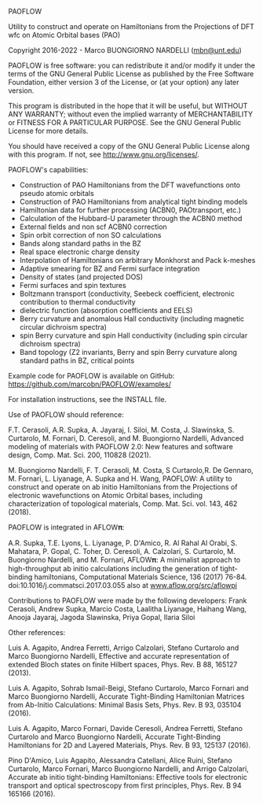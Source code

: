  PAOFLOW

 Utility to construct and operate on Hamiltonians from the Projections of DFT wfc on Atomic Orbital bases (PAO)

 Copyright 2016-2022 - Marco BUONGIORNO NARDELLI (mbn@unt.edu)

 PAOFLOW is free software: you can redistribute it and/or modify it under the terms of the GNU General Public License as published by
 the Free Software Foundation, either version 3 of the License, or (at your option) any later version.

 This program is distributed in the hope that it will be useful, but WITHOUT ANY WARRANTY; without even the implied warranty of
 MERCHANTABILITY or FITNESS FOR A PARTICULAR PURPOSE.  See the GNU General Public License for more details.

 You should have received a copy of the GNU General Public License along with this program.  If not, see <http://www.gnu.org/licenses/>.


 PAOFLOW's capabilities:

 - Construction of PAO Hamiltonians from the DFT wavefunctions onto pseudo atomic orbitals
 - Construction of PAO Hamiltonians from analytical tight binding models
 - Hamiltonian data for further processing (ACBN0, PAOtransport, etc.)
 - Calculation of the Hubbard-U parameter through the ACBN0 method
 - External fields and non scf ACBN0 correction
 - Spin orbit correction of non SO calculations
 - Bands along standard paths in the BZ
 - Real space electronic charge density
 - Interpolation of Hamiltonians on arbitrary Monkhorst and Pack k-meshes
 - Adaptive smearing for BZ and Fermi surface integration
 - Density of states (and projected DOS)
 - Fermi surfaces and spin textures
 - Boltzmann transport (conductivity, Seebeck coefficient, electronic contribution to thermal conductivity
 - dielectric function (absorption coefficients and EELS)
 - Berry curvature and anomalous Hall conductivity (including magnetic circular dichroism spectra)
 - spin Berry curvature and spin Hall conductivity (including spin circular dichroism spectra) 
 - Band topology (Z2 invariants, Berry and spin Berry curvature along standard paths in BZ, critical points


Example code for PAOFLOW is available on GitHub:
https://github.com/marcobn/PAOFLOW/examples/

For installation instructions, see the INSTALL file.

 Use of PAOFLOW should reference:

 F.T. Cerasoli, A.R. Supka, A. Jayaraj, I. Siloi, M. Costa, J. Slawinska, S. Curtarolo, M. Fornari, D. Ceresoli, and M. Buongiorno Nardelli,
 Advanced modeling of materials with PAOFLOW 2.0: New features and software design, Comp. Mat. Sci. 200, 110828 (2021).

 M. Buongiorno Nardelli, F. T. Cerasoli, M. Costa, S Curtarolo,R. De Gennaro, M. Fornari, L. Liyanage, A. Supka and H. Wang, 
 PAOFLOW: A utility to construct and operate on ab initio Hamiltonians from the Projections of electronic wavefunctions on 
 Atomic Orbital bases, including characterization of topological materials, Comp. Mat. Sci. vol. 143, 462 (2018).


 PAOFLOW is integrated in AFLOW𝛑:

 A.R. Supka, T.E. Lyons, L. Liyanage, P. D'Amico, R. Al Rahal Al Orabi, S. Mahatara, P. Gopal, C. Toher, 
 D. Ceresoli, A. Calzolari, S. Curtarolo, M. Buongiorno Nardelli, and M. Fornari,
 AFLOW𝛑: A minimalist approach to high-throughput ab initio calculations including the generation 
 of tight-binding hamiltonians, Computational Materials Science, 136 (2017) 76-84. doi:10.1016/j.commatsci.2017.03.055
 also at www.aflow.org/src/aflowpi


Contributions to PAOFLOW were made by the following developers: Frank Cerasoli, Andrew Supka, Marcio Costa, Laalitha Liyanage, Haihang Wang, Anooja Jayaraj, Jagoda Slawinska, Priya Gopal, Ilaria Siloi


 Other references:

 Luis A. Agapito, Andrea Ferretti, Arrigo Calzolari, Stefano Curtarolo and Marco Buongiorno Nardelli,
 Effective and accurate representation of extended Bloch states on finite Hilbert spaces, Phys. Rev. B 88, 165127 (2013).

 Luis A. Agapito, Sohrab Ismail-Beigi, Stefano Curtarolo, Marco Fornari and Marco Buongiorno Nardelli,
 Accurate Tight-Binding Hamiltonian Matrices from Ab-Initio Calculations: Minimal Basis Sets, Phys. Rev. B 93, 035104 (2016).

 Luis A. Agapito, Marco Fornari, Davide Ceresoli, Andrea Ferretti, Stefano Curtarolo and Marco Buongiorno Nardelli,
 Accurate Tight-Binding Hamiltonians for 2D and Layered Materials, Phys. Rev. B 93, 125137 (2016).

 Pino D'Amico, Luis Agapito, Alessandra Catellani, Alice Ruini, Stefano Curtarolo, Marco Fornari, Marco Buongiorno Nardelli, 
 and Arrigo Calzolari, Accurate ab initio tight-binding Hamiltonians: Effective tools for electronic transport and 
 optical spectroscopy from first principles, Phys. Rev. B 94 165166 (2016).
 

